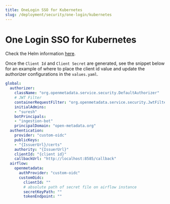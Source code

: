 ```yaml
---
title: OneLogin SSO for Kubernetes
slug: /deployment/security/one-login/kubernetes
---
```


# One Login SSO for Kubernetes

Check the Helm information [here](https://artifacthub.io/packages/search?repo=open-metadata).

Once the `Client Id` and `Client Secret` are generated, see the snippet below for an example of where to
place the client id value and update the authorizer configurations in the `values.yaml`.

```yaml
global:
  authorizer:
    className: "org.openmetadata.service.security.DefaultAuthorizer"
    # JWT Filter
    containerRequestFilter: "org.openmetadata.service.security.JwtFilter"
    initialAdmins: 
    - "suresh"
    botPrincipals: 
    - "ingestion-bot"
    principalDomain: "open-metadata.org"
  authentication:
    provider: "custom-oidc"
    publicKeys: 
    - "{IssuerUrl}/certs"
    authority: "{IssuerUrl}"
    clientId: "{client id}"
    callbackUrl: "http://localhost:8585/callback"
  airflow:
    openmetadata:
      authProvider: "custom-oidc"
      customOidc:
        clientId: ""
        # absolute path of secret file on airflow instance
        secretKeyPath: ""
        tokenEndpoint: ""
```
